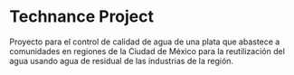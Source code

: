 # Technance Project

Proyecto para el control de calidad de agua de una plata que abastece a comunidades en regiones de la Ciudad de México para la reutilización del agua usando agua de residual de las industrias de la región.
